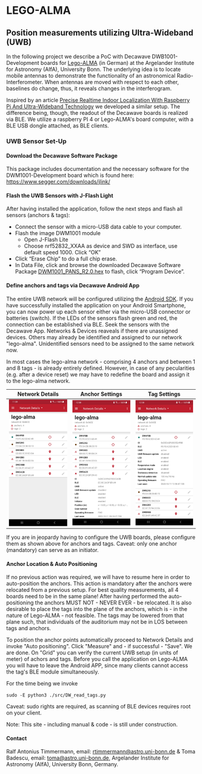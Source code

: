 # LEGO-ALMA

## Position measurements utilizing Ultra-Wideband (UWB)

In the following project we describe a PoC with Decawave DWB1001-Development boards for 
[Lego-ALMA](
https://astro.uni-bonn.de/en/research/mm-submm-astronomy/projects-1/alma/lego-alma) (in German) 
at the Argelander Institute for Astronomy (AIfA), University Bonn. 
The underlying idea is to locate mobile antennas
to demonstrate the functionality of an astronomical Radio-Interferometer. 
When antennas are moved with respect to each other, baselines do change, thus, 
it reveals changes in the interferogram.

Inspired by an article 
[Precise Realtime Indoor Localization With Raspberry Pi And Ultra-Wideband Technology](
https://medium.com/@newforestberlin/precise-realtime-indoor-localization-with-raspberry-pi-and-ultra-wideband-technology-decawave-191e4e2daa8c)
we developed a similar setup. The difference being, though, the readout of the Decawave boards
is realized via BLE. We utilize a raspberry PI 4 or Lego-ALMA's board computer, with
a BLE USB dongle attached, as BLE clients.

### UWB Sensor Set-Up

#### Download the Decawave Software Package

This package includes documentation and the necessary software for the DWM1001-Development board which
is found here: https://www.segger.com/downloads/jlink/ 

#### Flash the UWB Sensors with J-Flash Light

After having installed the application, follow the next steps and flash all sensors (anchors & tags):

* Connect the sensor with a micro-USB data cable to your computer.
* Flash the image DWM1001 module
  * Open J-Flash Lite
  * Choose nrf52832_XXAA as device and SWD as interface, use default speed 1000. Click “OK”
* Click “Erase Chip” to do a full chip erase.
* In Data File, click and browse the downloaded Decawave Software Package [DWM1001_PANS_R2.0.hex](
https://github.com/AIfA-Radio/lego-alma/blob/main/Factory_Firmware_Image/DWM1001_PANS_R2.0.hex) to flash, 
click “Program Device”.

#### Define anchors and tags via Decawave Android App

The entire UWB network will be configured utilizing the [Android SDK](
https://github.com/AIfA-Radio/lego-alma/blob/main/app/DRTLS_Manager_R2.apk). 
If you have successfully installed the application on your Android Smartphone, 
you can now power up each sensor either via the micro-USB connector or batteries (switch). 
If the LEDs of the sensors flash green and red, the connection can be established via BLE. 
Seek the sensors with the Decawave App. Networks & Devices reaveals if there are unassigned devices. 
Others may already be identified and assigned to our network "lego-alma". 
Unidentified sensors need to be assigned to the same network now.

In most cases the lego-alma network - comprising 4 anchors and between 1 and 8 tags - is already 
entirely defined. 
However, in case of any pecularities (e.g. after a device reset) we may have to redefine the board and 
assign it to the lego-alma network. 

|           Network Details            |           Anchor Settings           |           Tag Settings           |
|:------------------------------------:|:-----------------------------------:|:--------------------------------:|
| ![](./images/Screenshot_network.jpg) | ![](./images/Screenshot_anchor.jpg) | ![](./images/Screenshot_tag.jpg) |

If you are in jeopardy having to configure the UWB boards, please configure them as shown above for 
anchors and tags. Caveat: only one anchor (mandatory) can serve as an initiator. 

#### Anchor Location & Auto Positioning

If no previous action was required, we will have to resume here in order to auto-position
the anchors. This action is mandatory after the anchors were relocated from a previous setup.
For best quality measurements, all 4 boards need to be in the same plane! After having performed
the auto-positioning the anchors MUST NOT - NEVER EVER - be relocated.
It is also desirable to place the tags into the plane of the
anchors, which is - in the nature of Lego-ALMA - not feasible. The tags may be lowered from that plane such,
that individuals of the auditorium may not be in LOS between tags and anchors.

To position the anchor points automatically proceed to Network Details and invoke "Auto positioning". Click
"Measure" and - if successful - "Save". We are done. On "Grid" you can verify the current UWB setup 
(in units of meter) of 
achors and tags. Before you call the application on Lego-ALMA you will have to leave the Android APP, 
since many clients cannot access the tag's BLE module simultaneously.

For the time being we invoke

    sudo -E python3 ./src/DW_read_tags.py

Caveat: sudo rights are required, as scanning of BLE devices requires root on your client.

Note: This site - including manual & code - is still under construction. 

#### Contact

Ralf Antonius Timmermann, email: rtimmermann@astro.uni-bonn.de &
Toma Badescu, email: toma@astro.uni-bonn.de,
Argelander Institute for Astronomy (AIfA), University Bonn, Germany.